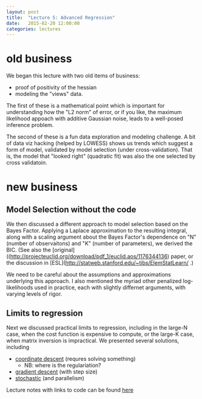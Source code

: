 ```yaml
---
layout: post
title:  "Lecture 5: Advanced Regression"
date:   2015-02-20 12:00:00
categories: lectures
---
```


# old business

We began this lecture with two old items of business:

- proof of positivity of the hessian
- modeling the "views" data.

The first of these is a mathematical point which 
is important for understanding how the "L2 norm" of error,
or if you like, the maximum likelihood appoach with additive
Gaussian noise, leads to a well-posed inference problem.

The second of these is a fun data exploration and modeling
challenge. A bit of data viz hacking (helped by LOWESS)
shows us trends which suggest a form of model, validated
by model selection (under cross-validation). That is, the model
that "looked right" (quadratic fit) was also the one selected
by cross validatoin.

# new business


## Model Selection without the code

We then discussed a different approach to model selection
based on the Bayes Factor. Applying a Laplace approximation
to the resulting integral, along with a scaling argument
about the Bayes Factor's dependence on "N" (number of observaitons)
and "K" (number of parameters), we derived the BIC.
(See also the [original]((http://projecteuclid.org/download/pdf_1/euclid.aos/1176344136) paper, or the discussion in [ESL](http://statweb.stanford.edu/~tibs/ElemStatLearn/ .)

We need to be careful about the assumptions and approximations
underlying this approach. I also mentioned the myriad other
penalized log-likelihoods used in practice, each with slightly
differnet arguments, with varying levels of rigor.

## Limits to regression

Next we discussed practical limits to regression, including
in the large-N case, when the cost function is expensive
to compute, or the large-K case, when matrix inversion is
impractical. We presented several solutions, including

- [coordinate descent](http://en.wikipedia.org/wiki/Coordinate_descent) (requres solving something)
   + NB: where is the regulariation?
- [gradient descent](http://en.wikipedia.org/wiki/Gradient_descent) (with step size)
- [stochastic](http://en.wikipedia.org/wiki/Stochastic_gradient_descent) (and parallelism)

Lecture notes with links to code can be found 
[here](https://github.com/jhofman/msd2015/blob/master/lectures/lecture_5/README.md)
